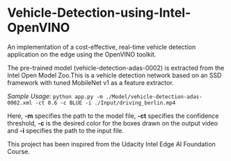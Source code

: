 # Vehicle-Detection-using-Intel-OpenVINO

An implementation of a cost-effective, real-time vehicle detection application on the edge using the OpenVINO toolkit.

The pre-trained model (vehicle-detection-adas-0002) is extracted from the Intel Open Model Zoo.This is a vehicle detection network based on an SSD framework with tuned MobileNet v1 as a feature extractor. 

*Sample Usage:*
`python app.py -m ./Model/vehicle-detection-adas-0002.xml -ct 0.6 -c BLUE -i ./Input/driving_berlin.mp4`

Here, **-m** specifies the path to the model file, **-ct** specifies the confidence threshold, **-c** is the desired color for the boxes drawn on the output video and **-i** specifies the path to the input file.

This project has been inspired from the Udacity Intel Edge AI Foundation Course.
